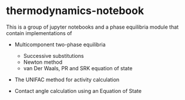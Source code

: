 # thermodynamics-notebook

This is a group of jupyter notebooks and a phase equilibria module that contain implementations of

* Multicomponent two-phase equilibria
  * Successive substitutions
  * Newton method
  * van Der Waals, PR and SRK equation of state
  
* The UNIFAC method for activity calculation

* Contact angle calculation using an Equation of State
